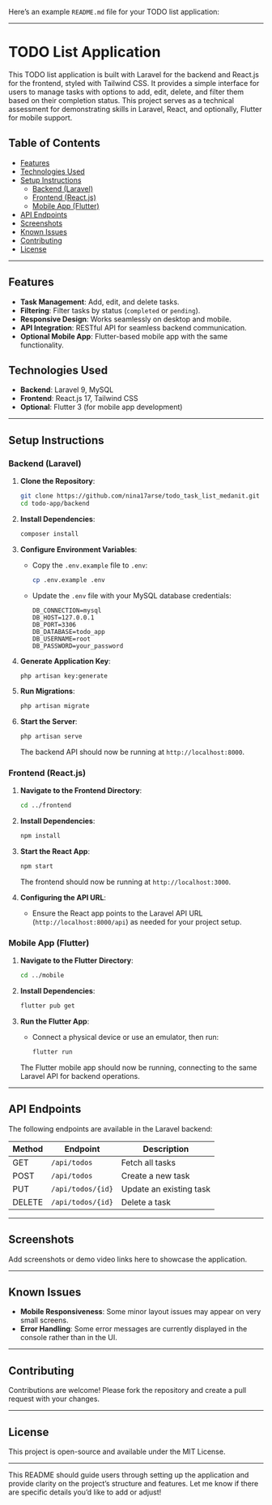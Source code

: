 Here’s an example `README.md` file for your TODO list application:

---

# TODO List Application

This TODO list application is built with Laravel for the backend and React.js for the frontend, styled with Tailwind CSS. It provides a simple interface for users to manage tasks with options to add, edit, delete, and filter them based on their completion status. This project serves as a technical assessment for demonstrating skills in Laravel, React, and optionally, Flutter for mobile support.

## Table of Contents

- [Features](#features)
- [Technologies Used](#technologies-used)
- [Setup Instructions](#setup-instructions)
  - [Backend (Laravel)](#backend-laravel)
  - [Frontend (React.js)](#frontend-reactjs)
  - [Mobile App (Flutter)](#mobile-app-flutter)
- [API Endpoints](#api-endpoints)
- [Screenshots](#screenshots)
- [Known Issues](#known-issues)
- [Contributing](#contributing)
- [License](#license)

---

## Features

- **Task Management**: Add, edit, and delete tasks.
- **Filtering**: Filter tasks by status (`completed` or `pending`).
- **Responsive Design**: Works seamlessly on desktop and mobile.
- **API Integration**: RESTful API for seamless backend communication.
- **Optional Mobile App**: Flutter-based mobile app with the same functionality.

## Technologies Used

- **Backend**: Laravel 9, MySQL
- **Frontend**: React.js 17, Tailwind CSS
- **Optional**: Flutter 3 (for mobile app development)

---

## Setup Instructions

### Backend (Laravel)

1. **Clone the Repository**:
   ```bash
   git clone https://github.com/nina17arse/todo_task_list_medanit.git
   cd todo-app/backend
   ```

2. **Install Dependencies**:
   ```bash
   composer install
   ```

3. **Configure Environment Variables**:
   - Copy the `.env.example` file to `.env`:
     ```bash
     cp .env.example .env
     ```
   - Update the `.env` file with your MySQL database credentials:
     ```plaintext
     DB_CONNECTION=mysql
     DB_HOST=127.0.0.1
     DB_PORT=3306
     DB_DATABASE=todo_app
     DB_USERNAME=root
     DB_PASSWORD=your_password
     ```

4. **Generate Application Key**:
   ```bash
   php artisan key:generate
   ```

5. **Run Migrations**:
   ```bash
   php artisan migrate
   ```

6. **Start the Server**:
   ```bash
   php artisan serve
   ```

   The backend API should now be running at `http://localhost:8000`.

### Frontend (React.js)

1. **Navigate to the Frontend Directory**:
   ```bash
   cd ../frontend
   ```

2. **Install Dependencies**:
   ```bash
   npm install
   ```

3. **Start the React App**:
   ```bash
   npm start
   ```

   The frontend should now be running at `http://localhost:3000`.

4. **Configuring the API URL**:
   - Ensure the React app points to the Laravel API URL (`http://localhost:8000/api`) as needed for your project setup.

### Mobile App (Flutter)

1. **Navigate to the Flutter Directory**:
   ```bash
   cd ../mobile
   ```

2. **Install Dependencies**:
   ```bash
   flutter pub get
   ```

3. **Run the Flutter App**:
   - Connect a physical device or use an emulator, then run:
     ```bash
     flutter run
     ```

   The Flutter mobile app should now be running, connecting to the same Laravel API for backend operations.

---

## API Endpoints

The following endpoints are available in the Laravel backend:

| Method | Endpoint         | Description              |
|--------|-------------------|--------------------------|
| GET    | `/api/todos`     | Fetch all tasks         |
| POST   | `/api/todos`     | Create a new task       |
| PUT    | `/api/todos/{id}`| Update an existing task |
| DELETE | `/api/todos/{id}`| Delete a task           |

---

## Screenshots

Add screenshots or demo video links here to showcase the application.

---

## Known Issues

- **Mobile Responsiveness**: Some minor layout issues may appear on very small screens.
- **Error Handling**: Some error messages are currently displayed in the console rather than in the UI.

---

## Contributing

Contributions are welcome! Please fork the repository and create a pull request with your changes.

---

## License

This project is open-source and available under the MIT License.

---

This README should guide users through setting up the application and provide clarity on the project’s structure and features. Let me know if there are specific details you’d like to add or adjust!